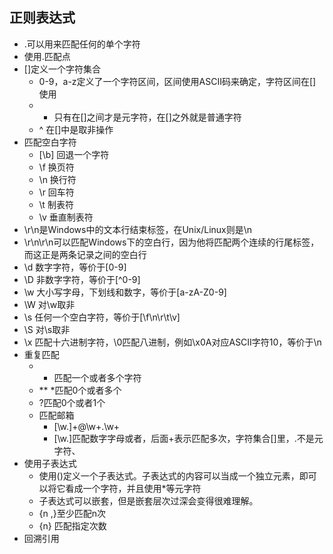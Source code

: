 ## 正则表达式
* .可以用来匹配任何的单个字符
* 使用\.匹配点
* []定义一个字符集合
    * 0-9，a-z定义了一个字符区间，区间使用ASCII码来确定，字符区间在[]使用
    * - 只有在[]之间才是元字符，在[]之外就是普通字符
    * ^ 在[]中是取非操作
* 匹配空白字符
    * [\b] 回退一个字符
    * \f 换页符
    * \n 换行符
    * \r 回车符
    * \t 制表符
    * \v 垂直制表符
* \r\n是Windows中的文本行结束标签，在Unix/Linux则是\n
* \r\n\r\n可以匹配Windows下的空白行，因为他将匹配两个连续的行尾标签，而这正是两条记录之间的空白行
* \d 数字字符，等价于[0-9]
* \D 非数字字符，等价于[^0-9]
* \w 大小写字母，下划线和数字，等价于[a-zA-Z0-9]        
* \W 对\w取非
* \s 任何一个空白字符，等价于[\f\n\r\t\v]
* \S 对\s取非
* \x 匹配十六进制字符，\0匹配八进制，例如\x0A对应ASCII字符10，等价于\n
* 重复匹配
    * + 匹配一个或者多个字符
    * ** *匹配0个或者多个
    * ?匹配0个或者1个
    * 匹配邮箱
        * [\w.]+@\w+\.\w+
        * [\w.]匹配数字字母或者，后面+表示匹配多次，字符集合[]里，.不是元字符、
* 使用子表达式
    * 使用()定义一个子表达式。子表达式的内容可以当成一个独立元素，即可以将它看成一个字符，并且使用*等元字符
    * 子表达式可以嵌套，但是嵌套层次过深会变得很难理解。
    * {n ,}至少匹配n次
    * {n} 匹配指定次数
* 回溯引用
      

